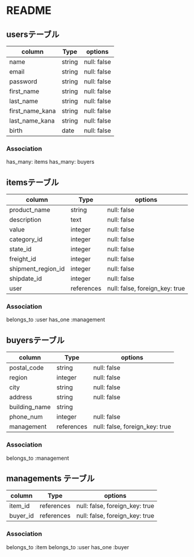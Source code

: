 # README

## usersテーブル

| column          | Type    | options     | 
| --------------- | ------  | ----------- |
| name            | string  | null: false |
| email           | string  | null: false |
| password        | string  | null: false |
| first_name      | string  | null: false |
| last_name       | string  | null: false |
| first_name_kana | string  | null: false |
| last_name_kana  | string  | null: false |
| birth           | date    | null: false |

### Association
 has_many: items
 has_many: buyers


## itemsテーブル

| column             | Type       | options                        |
| ------------------ | ---------- | ------------------------------ |
| product_name       | string     | null: false                    |
| description        | text       | null: false                    |
| value              | integer    | null: false                    |
| category_id        | integer    | null: false                    |
| state_id           | integer    | null: false                    |
| freight_id         | integer    | null: false                    |
| shipment_region_id | integer    | null: false                    |
| shipdate_id        | integer    | null: false                    |
| user               | references | null: false, foreign_key: true |

### Association
 belongs_to :user
 has_one :management


## buyersテーブル

| column        | Type       | options                        |
| ------------- | ---------- | ------------------------------ |
| postal_code   | string     | null: false                    |
| region        | integer    | null: false                    |
| city          | string     | null: false                    |
| address       | string     | null: false                    |
| building_name | string     |                                |
| phone_num     | integer    | null: false                    |
| management    | references | null: false, foreign_key: true |

### Association
 belongs_to :management


## managements テーブル

| column   | Type       | options                        |
| -------- | ---------  | ------------------------------ |
| item_id  | references | null: false, foreign_key: true |
| buyer_id | references | null: false, foreign_key: true |

### Association
 belongs_to :item
 belongs_to :user
 has_one :buyer
